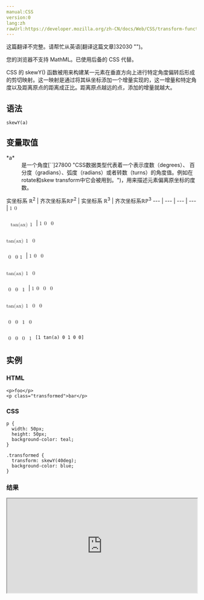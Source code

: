 ```yaml
---
manual:CSS
version:0
lang:zh
rawUrl:https://developer.mozilla.org/zh-CN/docs/Web/CSS/transform-function/skewY
---
```




这篇翻译不完整。请帮忙从英语[翻译这篇文章]32030 "")。






您的浏览器不支持 MathML。已使用后备的 CSS 代替。





CSS 的 skewY() 函数被用来构建某一元素在垂直方向上进行特定角度偏转后形成的剪切映射。这一映射是通过将其纵坐标添加一个增量实现的，这一增量和特定角度以及距离原点的距离成正比。距离原点越远的点，添加的增量就越大。


## 语法<a name="语法"></a>

```
skewY(a)

```

## 变量取值<a name="变量取值"></a>
<dl><dt id=''>*a*</dt><dd>是一个角度[`<angle>`]27800 "CSS数据类型<angle>代表着一个表示度数（degrees）、 百分度（gradians）、弧度（radians）或者转数（turns）的角度值。例如在rotate和skew transform中它会被用到。")，用来描述元素偏离原坐标的度数。</dd></dl>
实坐标系 ℝ<sup>2</sup> | 齐次坐标系ℝℙ<sup>2</sup> | 实坐标系 ℝ<sup>3</sup> | 齐次坐标系ℝℙ<sup>3</sup> 
 ---  |  ---  |  ---  |  ---  | 
<math><mfenced><mtable><mtr>1<mtd>0</mtd></mtr></mtable></mfenced></math>



<math><mfenced><mtable><mtr><mtd></mtd></mtr></mtable></mfenced></math><math><mfenced><mtable><mtr><mtd></mtd></mtr><mtr>tan(ax)<mtd>1</mtd></mtr></mtable></mfenced></math> | <math><mfenced><mtable><mtr>1<mtd>0</mtd><mtd>0</mtd></mtr></mtable></mfenced></math>



<math><mfenced><mtable><mtr><mtd></mtd></mtr><mtr>tan(ax)<mtd>1</mtd><mtd>0</mtd></mtr></mtable></mfenced></math>



<math><mfenced><mtable><mtr><mtd></mtd></mtr><mtr><mtd>0</mtd><mtd>0 1</mtd></mtr></mtable></mfenced></math> | <math><mfenced><mtable><mtr>1<mtd>0</mtd><mtd>0</mtd></mtr></mtable></mfenced></math>



<math><mfenced><mtable><mtr><mtd></mtd></mtr><mtr>tan(ax)<mtd>1</mtd><mtd>0</mtd></mtr></mtable></mfenced></math>



<math><mfenced><mtable><mtr><mtd></mtd></mtr><mtr><mtd>0</mtd><mtd>0</mtd><mtd>1</mtd></mtr></mtable></mfenced></math> | <math><mfenced><mtable><mtr>1<mtd>0</mtd><mtd>0</mtd><mtd>0</mtd></mtr></mtable></mfenced></math>



<math><mfenced><mtable><mtr><mtd></mtd></mtr><mtr>tan(ax)<mtd>1</mtd><mtd>0</mtd><mtd>0</mtd></mtr></mtable></mfenced></math>



<math><mfenced><mtable><mtr><mtd></mtd></mtr><mtr><mtd>0</mtd><mtd>0</mtd><mtd>1</mtd><mtd>0</mtd></mtr></mtable></mfenced></math>



<math><mfenced><mtable><mtr><mtd></mtd></mtr><mtr><mtd>0</mtd><mtd>0</mtd><mtd>0</mtd><mtd>1</mtd></mtr></mtable></mfenced></math> 
`[1 tan(a) 0 1 0 0]` 


## 实例<a name="实例"></a>

### HTML<a name="HTML"></a>

```
<p>foo</p>
<p class="transformed">bar</p>
```

### CSS<a name="CSS"></a>

```
p { 
  width: 50px;
  height: 50px;
  background-color: teal;
}

.transformed {
  transform: skewY(40deg);
  background-color: blue;
}
```

### 结果<a name="结果"></a>


<iframe src='https://mdn.mozillademos.org/zh-CN/docs/Web/CSS/transform-function/skewY$samples/Examples?revision=1237377' width='100%' height='250'></iframe>




